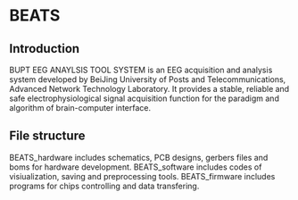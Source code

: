 # BEATS

## Introduction

BUPT EEG ANAYLSIS TOOL SYSTEM is an EEG acquisition and analysis system developed by BeiJing University of Posts and Telecommunications, Advanced Network Technology Laboratory. It provides a stable, reliable and safe electrophysiological signal acquisition function for the paradigm and algorithm of brain-computer interface.

## File structure
BEATS_hardware includes schematics, PCB designs, gerbers files and boms for hardware development.
BEATS_software includes codes of visiualization, saving and preprocessing tools.
BEATS_firmware includes programs for chips controlling and data transfering.

